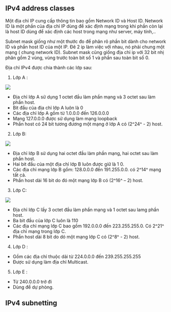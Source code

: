 ## IPv4 address classes

Một địa chỉ IP cung cấp thông tin bao gồm Network ID và Host ID. Network ID là một phần của địa chỉ IP dùng để xác định mạng trong khi phần còn lại là host ID dùng để xác định các host trong mạng như server, máy tính,..

Subnet mask giống như một thước đo để phân rõ phần bit dành cho network ID và phần host ID của một IP. Đê 2 ip làm việc với nhau, nó phải chung một mạng ( chung network ID). Subnet mask cũng giống địa chỉ ip với 32 bit nhị phân gồm 2 vùng, vùng trước toàn bit số 1 và phần sau toàn bit số 0.

Địa chỉ IPv4 được chia thành các lớp sau:

1. Lớp A :

<img src="https://github.com/vjnkvt/Images/blob/master/A.png">

- Địa chỉ lớp A sử dụng 1 octet đầu làm phần mạng và 3 octet sau làm phần host.
- Bit đầu của địa chỉ lớp A luôn là 0
- Các địa chỉ lớp A gồm từ 1.0.0.0 đến 126.0.0.0
- Mạng 127.0.0.0 được sử dụng làm mạng loopback
- Phần host có 24 bit tương đương một mạng ở lớp A có (2^24^ - 2) host.

2. Lớp B:

<img src="https://github.com/vjnkvt/Images/blob/master/B.png">

- Địa chỉ lớp B sử dụng hai octet đầu làm phần mạng, hai octet sau làm phần host.
- Hai bit đầu của một địa chỉ lớp B luôn được giữ là 1 0.
- Các địa chỉ mạng lớp B gồm: 128.0.0.0 đến 191.255.0.0. có 2^14^ mạng tất cả.
- Phần host dài 16 bit do đó một mạng lớp B có (2^16^ – 2) host.

3. Lớp C: 

<img src="https://github.com/vjnkvt/Images/blob/master/C.png">

- Địa chỉ lớp C lấy 3 octet đầu làm phần mạng và 1 octet sau lamg phần host.
- Ba bit đầu của lớp C luôn là 110
- Các địa chỉ mạng lớp C bao gồm 192.0.0.0 đến 223.255.255.0. Có 2^21^ địa chỉ mạng trong lớp C.
- Phần host dài 8 bit do dó một mạng lớp C có (2^8^ - 2) host.

4. Lớp D :

- Gồm các địa chỉ thuộc dải từ 224.0.0.0 đến 239.255.255.255
- Được sử dụng làm địa chỉ Multicast.

5. Lớp E : 

- Từ 240.0.0.0 trở đi
- Dùng để dự phòng.

## IPv4 subnetting

